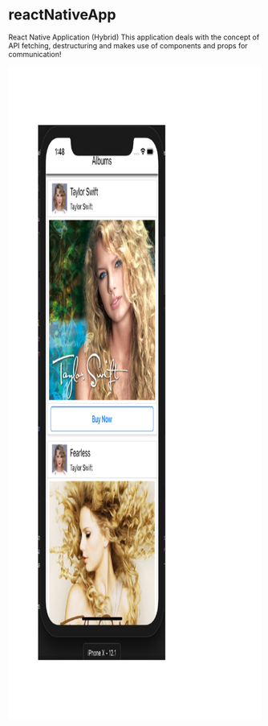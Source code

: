 # reactNativeApp
React Native Application (Hybrid)
This application deals with the concept of API fetching, destructuring and makes use of components and props for communication!
<div align="center">
    <img src="https://github.com/Aashutosh2409/reactNativeApp/blob/master/images/Document1.pdf" width="733px" height="1300px"> </img>
</div>
